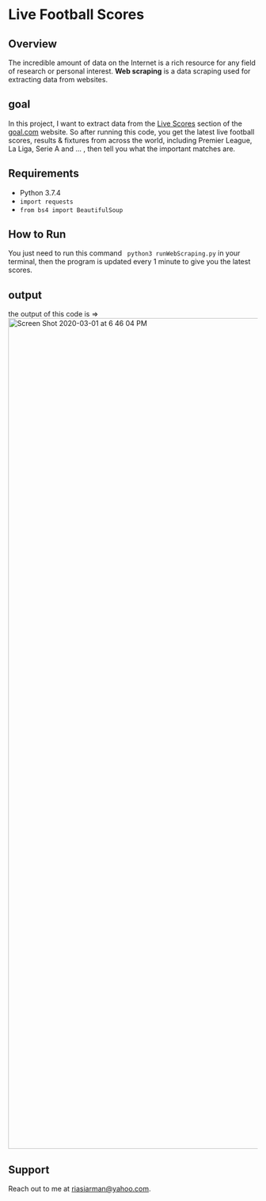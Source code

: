 # Live Football Scores
## Overview
The incredible amount of data on the Internet is a rich resource for any field of research or personal interest.
 **Web scraping** is a data scraping used for extracting data from websites. 
## goal
In this project, I want to extract data from the [Live Scores](https://www.goal.com/en/live-scores) section of the [goal.com](https://www.goal.com/en) website. 
So after running this code, you get the latest live football scores, results & fixtures from across the world, including Premier League, La Liga, Serie A and ... , then tell you what the important matches are.
## Requirements
* Python 3.7.4
* ``import requests``
* ``from bs4 import BeautifulSoup``
## How to Run
You just need to run this command `` python3 runWebScraping.py`` in your terminal, then the program is updated every 1 minute to give you the latest scores.
## output
the output of this code is =>
<img width="1680" alt="Screen Shot 2020-03-01 at 6 46 04 PM" src="https://user-images.githubusercontent.com/35253872/80548291-dac80a80-89cf-11ea-9d35-61d9ba74f295.png">
## Support
Reach out to me at riasiarman@yahoo.com.

